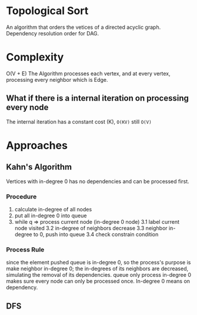 # Topological Sort
An algorithm that orders the vetices of a directed acyclic graph.
Dependency resolution order for DAG.


# Complexity
 O(V + E)
The Algorithm processes each vertex, and at every vertex, processing every neighbor which is Edge.
## What if there is a internal iteration on processing every node
The internal iteration has a constant cost (K), `O(KV)` still `O(V)`

# Approaches
## Kahn's Algorithm
Vertices with in-degree 0 has no dependencies and can be processed first.

### Procedure
1. calculate in-degree of all nodes
2. put all in-degree 0 into queue
3. while q => process current node (in-degree 0 node)
3.1 label current node visited
3.2 in-degree of neighbors decrease
3.3 neighbor in-degree to 0, push into queue
3.4 check constrain condition

### Process Rule
since the element pushed queue is in-degree 0, so the process's purpose is make neighbor in-degree 0;
the in-degrees of its neighbors are decreased, simulating the removal of its dependencies.
queue only process in-degree 0 makes sure every node can only be processed once.
In-degree 0 means on dependency.

## DFS
